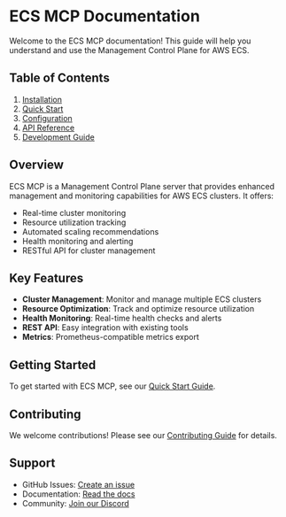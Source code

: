 # ECS MCP Documentation

Welcome to the ECS MCP documentation! This guide will help you understand and use the Management Control Plane for AWS ECS.

## Table of Contents

1. [Installation](installation.md)
2. [Quick Start](quickstart.md)
3. [Configuration](configuration.md)
4. [API Reference](api.md)
5. [Development Guide](development.md)

## Overview

ECS MCP is a Management Control Plane server that provides enhanced management and monitoring capabilities for AWS ECS clusters. It offers:

- Real-time cluster monitoring
- Resource utilization tracking
- Automated scaling recommendations
- Health monitoring and alerting
- RESTful API for cluster management

## Key Features

- **Cluster Management**: Monitor and manage multiple ECS clusters
- **Resource Optimization**: Track and optimize resource utilization
- **Health Monitoring**: Real-time health checks and alerts
- **REST API**: Easy integration with existing tools
- **Metrics**: Prometheus-compatible metrics export

## Getting Started

To get started with ECS MCP, see our [Quick Start Guide](quickstart.md).

## Contributing

We welcome contributions! Please see our [Contributing Guide](../CONTRIBUTING.md) for details.

## Support

- GitHub Issues: [Create an issue](https://github.com/yourusername/ecs-mcp/issues)
- Documentation: [Read the docs](https://ecs-mcp.readthedocs.io/)
- Community: [Join our Discord](https://discord.gg/your-server) 